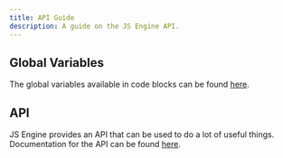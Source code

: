 ```yaml
---
title: API Guide
description: A guide on the JS Engine API.
---
```


## Global Variables

The global variables available in code blocks can be found [here](/obsidian-js-engine-plugin-docs/api/engine/jsexecution/interfaces/jsexecutionglobals/).

## API

JS Engine provides an API that can be used to do a lot of useful things.
Documentation for the API can be found [here](/obsidian-js-engine-plugin-docs/api/api/api/classes/api/).


